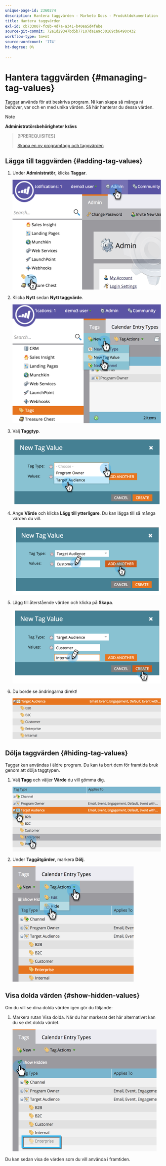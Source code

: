 ```yaml
---
unique-page-id: 2360274
description: Hantera taggvärden - Marketo Docs - Produktdokumentation
title: Hantera taggvärden
exl-id: cb733007-fc8b-4d7a-a341-b40ea5d4febe
source-git-commit: 72e1d29347bd5b77107da1e9c30169cb6490c432
workflow-type: tm+mt
source-wordcount: '174'
ht-degree: 0%

---
```


# Hantera taggvärden {#managing-tag-values}

[Taggar](/help/marketo/product-docs/core-marketo-concepts/programs/working-with-programs/understanding-tags.md) används för att beskriva program. Ni kan skapa så många ni behöver, var och en med unika värden. Så här hanterar du dessa värden.

>[!NOTE]
>
>**Administratörsbehörigheter krävs**

>[!PREREQUISITES]
>
>[Skapa en ny programtagg och taggvärden](/help/marketo/product-docs/administration/tags/create-a-new-program-tag-and-tag-values.md)

## Lägga till taggvärden {#adding-tag-values}

1. Under **Administratör**, klicka **Taggar**.

   ![](assets/image2014-9-24-12-3a24-3a55.png)

1. Klicka **Nytt** sedan **Nytt taggvärde**.

   ![](assets/image2014-9-24-12-3a25-3a23.png)

1. Välj **Taggtyp**.

   ![](assets/image2014-9-24-12-3a26-3a2.png)

1. Ange **Värde** och klicka **Lägg till ytterligare**. Du kan lägga till så många värden du vill.

   ![](assets/image2014-9-24-12-3a26-3a27.png)

1. Lägg till återstående värden och klicka på **Skapa**.

   ![](assets/image2014-9-24-12-3a26-3a55.png)

1. Du borde se ändringarna direkt!

   ![](assets/image2014-9-24-12-3a27-3a34.png)

## Dölja taggvärden {#hiding-tag-values}

Taggar kan användas i äldre program. Du kan ta bort dem för framtida bruk genom att dölja taggtypen.

1. Välj **Tagg** och väljer **Värde** du vill gömma dig.

   ![](assets/image2014-9-24-12-3a28-3a25.png)

1. Under **Taggåtgärder**, markera **Dölj**.

   ![](assets/image2014-9-24-12-3a29-3a4.png)

## Visa dolda värden {#show-hidden-values}

Om du vill se dina dolda värden igen gör du följande:

1. Markera rutan Visa dolda. När du har markerat det här alternativet kan du se det dolda värdet.

   ![](assets/image2014-9-24-12-3a29-3a58.png)

Du kan sedan visa de värden som du vill använda i framtiden.
